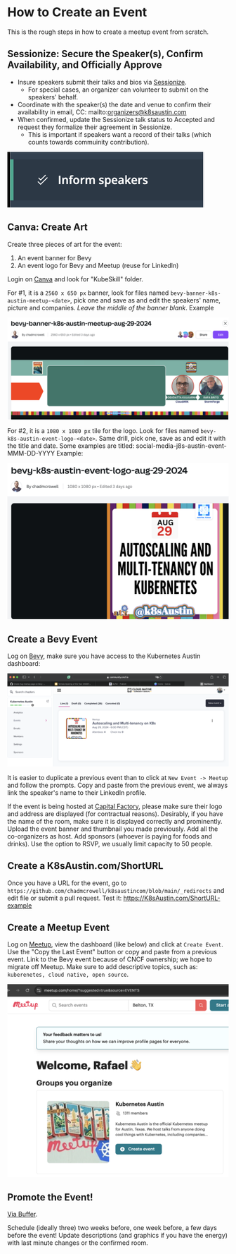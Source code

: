 # How to Create an Event

This is the rough steps in how to create a meetup event from scratch.

## Sessionize: Secure the Speaker(s), Confirm Availability, and Officially Approve

- Insure speakers submit their talks and bios via [Sessionize](https://sessionize.com/app/organizer/event/13876).
    - For special cases, an organizer can volunteer to submit on the speakers' behalf.
- Coordinate with the speaker(s) the date and venue to confirm their availability in email, CC: mailto:organizers@k8saustin.com
- When confirmed, update the Sessionize talk status to Accepted and request they formalize their agreement in Sessionize.
    - This is important if speakers want a record of their talks (which counts towards commuinity contribution).

![inform the speakers](pictures/sessionize/inform-speakers.png)

## Canva: Create Art

Create three pieces of art for the event:
1. An event banner for Bevy
1. An event logo for Bevy and Meetup (reuse for LinkedIn)

Login on [Canva](https://canva.com) and look for "KubeSkill" folder.

For #1, it is a `2560 x 650 px` banner, look for files named `bevy-banner-k8s-austin-meetup-<date>`, pick one and save as and edit the speakers' name, picture and companies.
*Leave the middle of the banner blank*.
Example

![bevy-banner-example](pictures/canva/bevy-banner-example.png)

For #2, it is a `1080 x 1080 px` tile for the logo. Look for files named `bevy-k8s-austin-event-logo-<date>`.
Same drill, pick one, save as and edit it with the title and date. Some examples are titled: social-media-j8s-austin-event-MMM-DD-YYYY
Example:

![bevy-logo-example](pictures/canva/bevy-logo-example.png)

## Create a Bevy Event

Log on [Bevy](https://community.cncf.io/accounts/dashboard/#/chapter-177/events-Live), make sure you have access to the Kubernetes Austin dashboard: 

![Kubernetes Austin Dashboard](pictures/bevy/dashboard-example.png)

It is easier to duplicate a previous event than to click at `New Event -> Meetup` and follow the prompts.
Copy and paste from the previous event, we always link the speaker's name to their LinkedIn profile.

If the event is being hosted at [Capital Factory](https://www.capitalfactory.com), please make sure their logo and address are displayed (for contractual reasons).
Desirably, if you have the name of the room, make sure it is displayed correctly and prominently.
Upload the event banner and thumbnail you made previously.
Add all the co-organizers as host. Add sponsors (whoever is paying for foods and drinks).
Use the option to RSVP, we usually limit capacity to 50 people.

## Create a K8sAustin.com/ShortURL

Once you have a URL for the event, go to `https://github.com/chadmcrowell/k8saustincom/blob/main/_redirects` and edit file or submit a pull request. Test it: https://K8sAustin.com/ShortURL-example

## Create a Meetup Event

Log on [Meetup](https://www.meetup.com/home/), view the dashboard (like below) and click at `Create Event`.
Use the "Copy the Last Event" button or copy and paste from a previous event.
Link to the Bevy event because of CNCF ownership; we hope to migrate off Meetup.
Make sure to add descriptive topics, such as: `kuberenetes, cloud native, open source`.

![Meetup Dashboard](pictures/meetup.com/dashboard-example.png)

## Promote the Event!

[Via Buffer](posting-on-buffer.md).

Schedule (ideally three) two weeks before, one week before, a few days before the event!
Update descriptions (and graphics if you have the energy) with last minute changes or the confirmed room.

